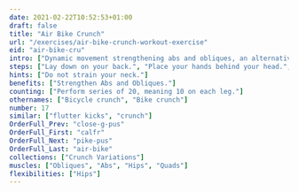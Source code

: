 ```yaml
---
date: 2021-02-22T10:52:53+01:00
draft: false
title: "Air Bike Crunch"
url: "/exercises/air-bike-crunch-workout-exercise"
eid: "air-bike-cru"
intro: ["Dynamic movement strengthening abs and obliques, an alternative to the crunch."]
steps: ["Lay down on your back.", "Place your hands behind your head.", "Raise your shoulders off the ground in a crunch position.", "Raise your legs, bending the knees in 90 degrees. This is the starting position.", "Extend one leg, while bringing the other knee to the opposite elbow.", "This is one repetition.", "Now switch, extending and bending alternate legs, bringing the opposite elbow to touch the knee."]
hints: ["Do not strain your neck."]
benefits: ["Strengthen Abs and Obliques."]
counting: ["Perform series of 20, meaning 10 on each leg."]
othernames: ["Bicycle crunch", "Bike crunch"]
number: 17
similar: ["flutter kicks", "crunch"]
OrderFull_Prev: "close-g-pus"
OrderFull_First: "calfr"
OrderFull_Next: "pike-pus"
OrderFull_Last: "air-bike"
collections: ["Crunch Variations"]
muscles: ["Obliques", "Abs", "Hips", "Quads"]
flexibilities: ["Hips"]
---
```

